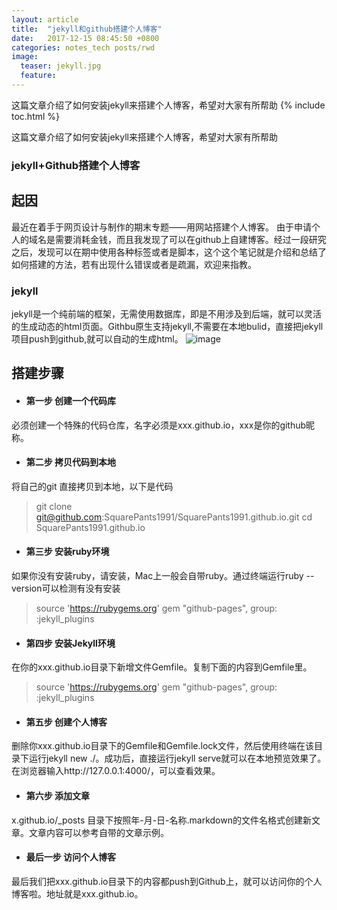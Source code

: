 ```yaml
---
layout: article
title:  "jekyll和github搭建个人博客"
date:   2017-12-15 08:45:50 +0800
categories: notes_tech posts/rwd
image:
  teaser: jekyll.jpg
  feature:
---
```

这篇文章介绍了如何安装jekyll来搭建个人博客，希望对大家有所帮助
{% include toc.html %}

这篇文章介绍了如何安装jekyll来搭建个人博客，希望对大家有所帮助

### jekyll+Github搭建个人博客
## 起因
最近在着手于网页设计与制作的期末专题——用网站搭建个人博客。
由于申请个人的域名是需要消耗金钱，而且我发现了可以在github上自建博客。经过一段研究之后，发现可以在期中使用各种标签或者是脚本，这个这个笔记就是介绍和总结了如何搭建的方法，若有出现什么错误或者是疏漏，欢迎来指教。
### jekyll

jekyll是一个纯前端的框架，无需使用数据库，即是不用涉及到后端，就可以灵活的生成动态的html页面。Githbu原生支持jekyll,不需要在本地bulid，直接把jekyll项目push到github,就可以自动的生成html。
![image](https://upload-images.jianshu.io/upload_images/2949750-927907b6e1de330f.png?imageMogr2/auto-orient/)

## 搭建步骤
* #### 第一步 创建一个代码库
必须创建一个特殊的代码仓库，名字必须是xxx.github.io，xxx是你的github昵称。

* #### 第二步 拷贝代码到本地
将自己的git 直接拷贝到本地，以下是代码
> git clone git@github.com:SquarePants1991/SquarePants1991.github.io.git
cd SquarePants1991.github.io
* #### 第三步 安装ruby环境
如果你没有安装ruby，请安装，Mac上一般会自带ruby。通过终端运行ruby --version可以检测有没有安装
> source 'https://rubygems.org'
gem "github-pages", group: :jekyll_plugins
* #### 第四步 安装Jekyll环境
在你的xxx.github.io目录下新增文件Gemfile。复制下面的内容到Gemfile里。
> source 'https://rubygems.org'
gem "github-pages", group: :jekyll_plugins
* #### 第五步 创建个人博客
删除你xxx.github.io目录下的Gemfile和Gemfile.lock文件，然后使用终端在该目录下运行jekyll new ./。成功后，直接运行jekyll serve就可以在本地预览效果了。在浏览器输入http://127.0.0.1:4000/，可以查看效果。
* #### 第六步 添加文章
x.github.io/_posts
目录下按照年-月-日-名称.markdown的文件名格式创建新文章。文章内容可以参考自带的文章示例。
* ####  最后一步 访问个人博客
最后我们把xxx.github.io目录下的内容都push到Github上，就可以访问你的个人博客啦。地址就是xxx.github.io。



